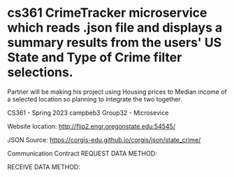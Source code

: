 # cs361 CrimeTracker microservice which reads .json file and displays a summary results from the users' US State and Type of Crime filter selections.
Partner will be making his project using Housing prices to Median income of a selected location so planning to integrate the two together.

CS361 - Spring 2023
campbeb3
Group32 - Microsevice

Website location: 
http://flip2.engr.oregonstate.edu:54545/

JSON Source: https://corgis-edu.github.io/corgis/json/state_crime/

Communication Contract
REQUEST DATA METHOD:

RECEIVE DATA METHOD:
